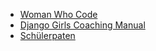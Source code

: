 * [Woman Who Code](https://github.com/WomenWhoCode/guidelines-resources/blob/master/learn_to_program.md)
* [Django Girls Coaching Manual](https://coach.djangogirls.org/)
* [Schülerpaten](http://schuelerpaten-berlin.de/)
